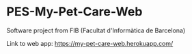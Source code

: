 # PES-My-Pet-Care-Web
Software project from FIB (Facultat d'Informàtica de Barcelona)

Link to web app: https://my-pet-care-web.herokuapp.com/
